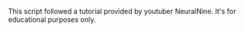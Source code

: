 This script followed a tutorial provided by youtuber NeuralNine. It's for educational purposes only.

